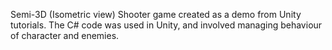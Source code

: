 Semi-3D (Isometric view) Shooter game created as a demo from Unity tutorials. The C# code was used in Unity, and involved managing behaviour of character and enemies.
